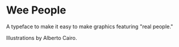 # Wee People

A typeface to make it easy to make graphics featuring "real people."

Illustrations by Alberto Cairo.
